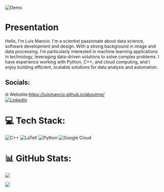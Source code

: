 
![Demo](https://media.giphy.com/media/qtNGa95cbq29EGi3ib/giphy.gif)
# Presentation
Hello, I'm Luis Mancio.
I'm a scientist passionate about data science, software development and design. With a strong background in image and data processing. I’m particularly interested in machine learning applications in technology, leveraging data-driven solutions to solve complex problems. I have experience working with Python, C++, and cloud computing, and I enjoy building efficient, scalable solutions for data analysis and automation.


## Socials:
🌐 Webstite:https://luismancio.github.io/aboutme/<br/>
[![LinkedIn](https://img.shields.io/badge/LinkedIn-%230077B5.svg?logo=linkedin&logoColor=white)](https://www.linkedin.com/in/luis-mancio-07035b236/)




# 💻 Tech Stack:
![C++](https://img.shields.io/badge/c++-%2300599C.svg?style=for-the-badge&logo=c%2B%2B&logoColor=white) ![LaTeX](https://img.shields.io/badge/latex-%23008080.svg?style=for-the-badge&logo=latex&logoColor=white) ![Python](https://img.shields.io/badge/python-3670A0?style=for-the-badge&logo=python&logoColor=ffdd54) ![Google Cloud](https://img.shields.io/badge/GoogleCloud-%234285F4.svg?style=for-the-badge&logo=google-cloud&logoColor=white) 
# 📊 GitHub Stats:
![](https://github-readme-stats.vercel.app/api?username=luismancio&theme=merko&hide_border=false&include_all_commits=false&count_private=false)

![](https://nirzak-streak-stats.vercel.app/?user=luismancio&theme=merko&hide_border=false)



